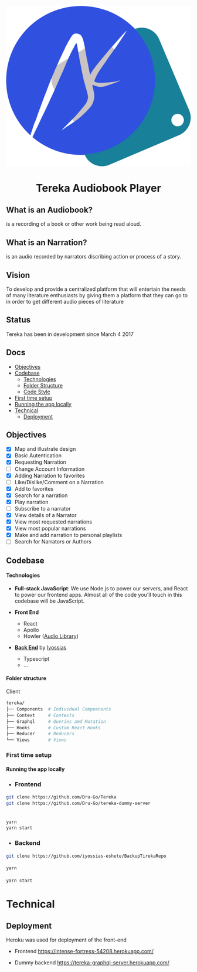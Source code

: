 <center>
    <img src="./public/avatar.png"  />
</center>


<center>

# Tereka Audiobook Player
</center>


## What is an Audiobook?
is a recording of a book or other work being read aloud. 

## What is an Narration?
is an audio recorded by narrators discribing action or process of a story.

## Vision 
To develop and provide a centralized platform that will entertain the needs of many literature enthusiasts by giving them a platform that they can go to in order to get different audio pieces of literature



## Status
Tereka has been in development since March 4 2017

## Docs

  - [Objectives](#objective)
  - [Codebase](#codebase)
    - [Technologies](#technologies)
    - [Folder Structure](#folder-structure)
    - [Code Style](#code-style)
  - [First time setup](#first-time-setup)
  - [Running the app locally](#running-the-app-locally)
- [Technical](docs/)
  - [Deployment](docs/deployments.md)
 


## Objectives

- [x] Map and illustrate design   
- [x] Basic Autentication 
- [x] Requesting Narration
- [ ] Change Account Information
- [x] Adding Narration to favorites
- [ ] Like/Dislike/Comment on a Narration
- [x] Add to favorites
- [x] Search for a narration
- [x] Play narration
- [ ] Subscribe to a narrator
- [x] View details of a Narrator
- [x] View most requested narrations
- [x] View most popular narrations
- [x] Make and add narration to personal playlists
- [ ] Search for Narrators or Authors

[Audio Library]: https://github.com/goldfire/howler.js/ 
[**Back End**]: https://github.com/goldfire/howler.js/ 
[iyossias]: iyossias777@gmail.com 

## Codebase

#### Technologies
- **Full-stack JavaScript**: We use Node.js to power our servers, and React to power our frontend apps. Almost all of the code you'll touch in this codebase will be JavaScript.

- **Front End**
	- React 
	- Apollo
	- Howler ([Audio Library])

- [**Back End**] by [Iyossias] 
	- Typescript
	- ...

#### Folder structure


Client 

```sh
tereka/
├── Components  # Individual Compoenents 
├── Context     # Contexts
├── Graphql     # Queries amd Mutation
├── Hooks       # Custom React Hooks 
├── Reducer     # Reducers 
└── Views       # Views 
```


<style>
.flex{
	display: flex;
	justify-content:space-around; 
	align-items: start;
}
</style>

### First time setup

#### Running the app locally

- ### Frontend

```sh
git clone https://github.com/Dru-Go/Tereka
git clone https://github.com/Dru-Go/tereka-dummy-server


yarn
yarn start
```

- ### Backend

```sh
git clone https://github.com/iyossias-eshete/BackupTirekaRepo

yarn

yarn start
```

# Technical

## Deployment

Heroku was used for deployment of the front-end 
- Frontend  https://intense-fortress-54208.herokuapp.com/

- Dummy backend  https://tereka-graphql-server.herokuapp.com/